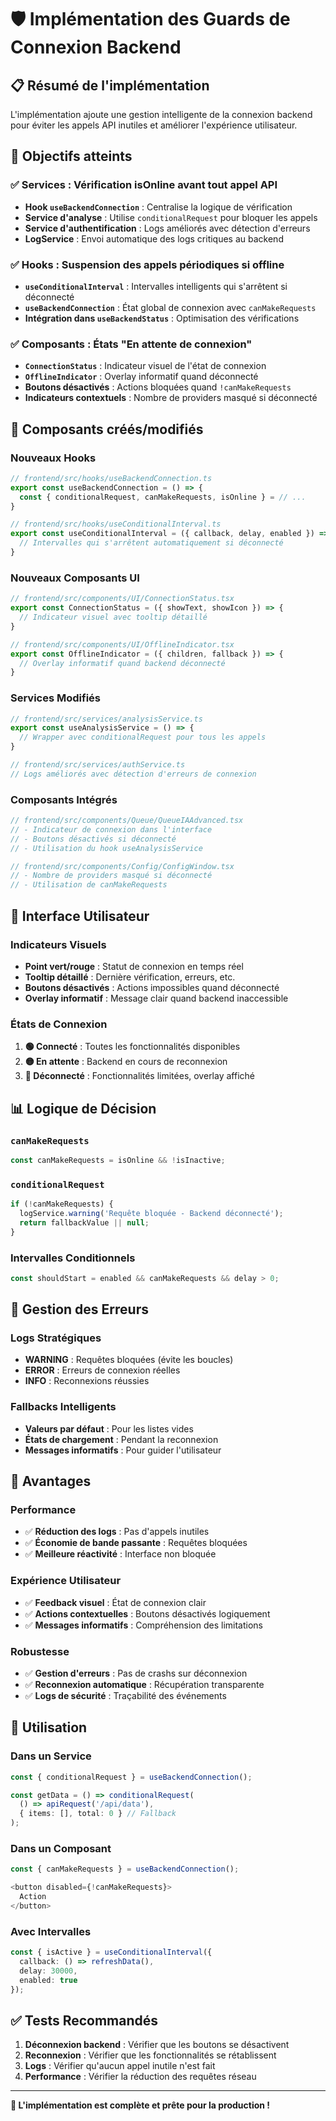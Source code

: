 # 🛡️ Implémentation des Guards de Connexion Backend

## 📋 **Résumé de l'implémentation**

L'implémentation ajoute une gestion intelligente de la connexion backend pour éviter les appels API inutiles et améliorer l'expérience utilisateur.

## 🎯 **Objectifs atteints**

### ✅ **Services : Vérification isOnline avant tout appel API**
- **Hook `useBackendConnection`** : Centralise la logique de vérification
- **Service d'analyse** : Utilise `conditionalRequest` pour bloquer les appels
- **Service d'authentification** : Logs améliorés avec détection d'erreurs
- **LogService** : Envoi automatique des logs critiques au backend

### ✅ **Hooks : Suspension des appels périodiques si offline**
- **`useConditionalInterval`** : Intervalles intelligents qui s'arrêtent si déconnecté
- **`useBackendConnection`** : État global de connexion avec `canMakeRequests`
- **Intégration dans `useBackendStatus`** : Optimisation des vérifications

### ✅ **Composants : États "En attente de connexion"**
- **`ConnectionStatus`** : Indicateur visuel de l'état de connexion
- **`OfflineIndicator`** : Overlay informatif quand déconnecté
- **Boutons désactivés** : Actions bloquées quand `!canMakeRequests`
- **Indicateurs contextuels** : Nombre de providers masqué si déconnecté

## 🔧 **Composants créés/modifiés**

### **Nouveaux Hooks**
```typescript
// frontend/src/hooks/useBackendConnection.ts
export const useBackendConnection = () => {
  const { conditionalRequest, canMakeRequests, isOnline } = // ...
}

// frontend/src/hooks/useConditionalInterval.ts
export const useConditionalInterval = ({ callback, delay, enabled }) => {
  // Intervalles qui s'arrêtent automatiquement si déconnecté
}
```

### **Nouveaux Composants UI**
```typescript
// frontend/src/components/UI/ConnectionStatus.tsx
export const ConnectionStatus = ({ showText, showIcon }) => {
  // Indicateur visuel avec tooltip détaillé
}

// frontend/src/components/UI/OfflineIndicator.tsx
export const OfflineIndicator = ({ children, fallback }) => {
  // Overlay informatif quand backend déconnecté
}
```

### **Services Modifiés**
```typescript
// frontend/src/services/analysisService.ts
export const useAnalysisService = () => {
  // Wrapper avec conditionalRequest pour tous les appels
}

// frontend/src/services/authService.ts
// Logs améliorés avec détection d'erreurs de connexion
```

### **Composants Intégrés**
```typescript
// frontend/src/components/Queue/QueueIAAdvanced.tsx
// - Indicateur de connexion dans l'interface
// - Boutons désactivés si déconnecté
// - Utilisation du hook useAnalysisService

// frontend/src/components/Config/ConfigWindow.tsx
// - Nombre de providers masqué si déconnecté
// - Utilisation de canMakeRequests
```

## 🎨 **Interface Utilisateur**

### **Indicateurs Visuels**
- **Point vert/rouge** : Statut de connexion en temps réel
- **Tooltip détaillé** : Dernière vérification, erreurs, etc.
- **Boutons désactivés** : Actions impossibles quand déconnecté
- **Overlay informatif** : Message clair quand backend inaccessible

### **États de Connexion**
1. **🟢 Connecté** : Toutes les fonctionnalités disponibles
2. **🟡 En attente** : Backend en cours de reconnexion
3. **🔴 Déconnecté** : Fonctionnalités limitées, overlay affiché

## 📊 **Logique de Décision**

### **`canMakeRequests`**
```typescript
const canMakeRequests = isOnline && !isInactive;
```

### **`conditionalRequest`**
```typescript
if (!canMakeRequests) {
  logService.warning('Requête bloquée - Backend déconnecté');
  return fallbackValue || null;
}
```

### **Intervalles Conditionnels**
```typescript
const shouldStart = enabled && canMakeRequests && delay > 0;
```

## 🔄 **Gestion des Erreurs**

### **Logs Stratégiques**
- **WARNING** : Requêtes bloquées (évite les boucles)
- **ERROR** : Erreurs de connexion réelles
- **INFO** : Reconnexions réussies

### **Fallbacks Intelligents**
- **Valeurs par défaut** : Pour les listes vides
- **États de chargement** : Pendant la reconnexion
- **Messages informatifs** : Pour guider l'utilisateur

## 🚀 **Avantages**

### **Performance**
- ✅ **Réduction des logs** : Pas d'appels inutiles
- ✅ **Économie de bande passante** : Requêtes bloquées
- ✅ **Meilleure réactivité** : Interface non bloquée

### **Expérience Utilisateur**
- ✅ **Feedback visuel** : État de connexion clair
- ✅ **Actions contextuelles** : Boutons désactivés logiquement
- ✅ **Messages informatifs** : Compréhension des limitations

### **Robustesse**
- ✅ **Gestion d'erreurs** : Pas de crashs sur déconnexion
- ✅ **Reconnexion automatique** : Récupération transparente
- ✅ **Logs de sécurité** : Traçabilité des événements

## 🎯 **Utilisation**

### **Dans un Service**
```typescript
const { conditionalRequest } = useBackendConnection();

const getData = () => conditionalRequest(
  () => apiRequest('/api/data'),
  { items: [], total: 0 } // Fallback
);
```

### **Dans un Composant**
```typescript
const { canMakeRequests } = useBackendConnection();

<button disabled={!canMakeRequests}>
  Action
</button>
```

### **Avec Intervalles**
```typescript
const { isActive } = useConditionalInterval({
  callback: () => refreshData(),
  delay: 30000,
  enabled: true
});
```

## ✅ **Tests Recommandés**

1. **Déconnexion backend** : Vérifier que les boutons se désactivent
2. **Reconnexion** : Vérifier que les fonctionnalités se rétablissent
3. **Logs** : Vérifier qu'aucun appel inutile n'est fait
4. **Performance** : Vérifier la réduction des requêtes réseau

---

**🎉 L'implémentation est complète et prête pour la production !**
